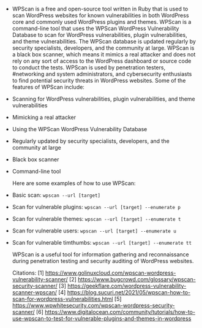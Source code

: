 - WPScan is a free and open-source tool written in Ruby that is used to scan WordPress websites for known vulnerabilities in both WordPress core and commonly used WordPress plugins and themes. WPScan is a command-line tool that uses the WPScan WordPress Vulnerability Database to scan for WordPress vulnerabilities, plugin vulnerabilities, and theme vulnerabilities. The WPScan database is updated regularly by security specialists, developers, and the community at large. WPScan is a black box scanner, which means it mimics a real attacker and does not rely on any sort of access to the WordPress dashboard or source code to conduct the tests. WPScan is used by penetration testers, #networking and system administrators, and cybersecurity enthusiasts to find potential security threats in WordPress websites. Some of the features of WPScan include:
- Scanning for WordPress vulnerabilities, plugin vulnerabilities, and theme vulnerabilities
- Mimicking a real attacker
- Using the WPScan WordPress Vulnerability Database
- Regularly updated by security specialists, developers, and the community at large
- Black box scanner
- Command-line tool
  
  Here are some examples of how to use WPScan:
- Basic scan: ```wpscan --url [target]```
- Scan for vulnerable plugins: ```wpscan --url [target] --enumerate p```
- Scan for vulnerable themes: ```wpscan --url [target] --enumerate t```
- Scan for vulnerable users: ```wpscan --url [target] --enumerate u```
- Scan for vulnerable timthumbs: ```wpscan --url [target] --enumerate tt```
  
  WPScan is a useful tool for information gathering and reconnaissance during penetration testing and security auditing of WordPress websites.
  
  Citations:
  [1] https://www.golinuxcloud.com/wpscan-wordpress-vulnerability-scanner/
  [2] https://www.bugcrowd.com/glossary/wpscan-security-scanner/
  [3] https://geekflare.com/wordpress-vulnerability-scanner-wpscan/
  [4] https://blog.sucuri.net/2021/05/wpscan-how-to-scan-for-wordpress-vulnerabilities.html
  [5] https://www.wpwhitesecurity.com/wpscan-wordpress-security-scanner/
  [6] https://www.digitalocean.com/community/tutorials/how-to-use-wpscan-to-test-for-vulnerable-plugins-and-themes-in-wordpress